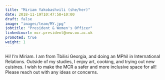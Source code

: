 ```yaml
---
title: "Miriam Yakobashvili (she/her)"
date: 2018-11-19T10:47:58+10:00
draft: false
image: "images/team/MY.jpg"
jobtitle: "President & Women's Officer"
linkedinurl: mcr.president@new.ox.ac.uk
promoted: true
weight: 1
---
```


Hi! I’m Miriam. I am from Tbilisi Georgia, and doing an MPhil in International Relations. Outside of my studies, I enjoy art, cooking, and trying out new cuisines. I wish to make the MCR a safer and more inclusive space for all! Please reach out with any ideas or concerns.
